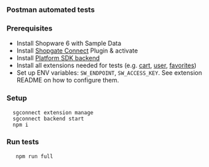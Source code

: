 ### Postman automated tests

### Prerequisites

- Install Shopware 6 with Sample Data
- Install [Shopgate Connect](https://gitlab.com/apite/shopgate/shopware6/shopgate-connect) Plugin & activate
- Install [Platform SDK backend](https://developer.shopgate.com/docs/guides-tutorials/development-tools/platform-sdk/backend)
- Install all extensions needed for tests (e.g. [cart], [user], [favorites])
- Set up ENV variables: `SW_ENDPOINT`, `SW_ACCESS_KEY`. See extension README on how to configure them.

### Setup

```shell
  sgconnect extension manage
  sgconnect backend start
  npm i
```

### Run tests

```shell
   npm run full
```

[cart]: https://gitlab.com/apite/shopgate/connect-engage/ext-shopware6-cart
[user]: https://gitlab.com/apite/shopgate/connect-engage/ext-shopware6-user
[favorites]: https://gitlab.com/apite/shopgate/connect-engage/ext-shopware6-favorites
